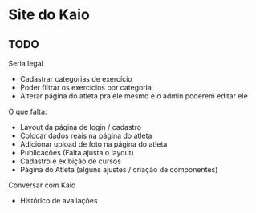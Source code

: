 # Site do Kaio

## TODO

Seria legal
- Cadastrar categorias de exercício
- Poder filtrar os exercícios por categoria
- Alterar página do atleta pra ele mesmo e o admin poderem editar ele


O que falta:
- Layout da página de login / cadastro
- Colocar dados reais na página do atleta
- Adicionar upload de foto na página do atleta
- Publicações (Falta ajusta o layout)
- Cadastro e exibição de cursos
- Página do Atleta (alguns ajustes / criação de componentes)


Conversar com Kaio
- Histórico de avaliações
